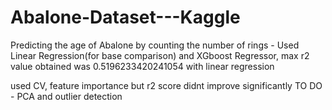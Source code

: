 # Abalone-Dataset---Kaggle
Predicting the age of Abalone by counting the number of rings - 
Used Linear Regression(for base comparison) and XGboost Regressor, max r2 value obtained was 0.5196233420241054 with linear regression





used CV, feature importance but r2 score didnt improve significantly
TO DO - PCA and outlier detection
